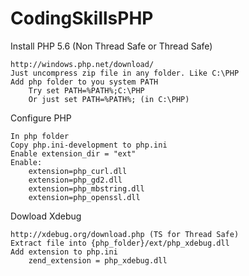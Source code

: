 # CodingSkillsPHP

Install PHP 5.6 (Non Thread Safe or Thread Safe)

	http://windows.php.net/download/
	Just uncompress zip file in any folder. Like C:\PHP
	Add php folder to you system PATH
		Try set PATH=%PATH%;C:\PHP
		Or just set PATH=%PATH%; (in C:\PHP)

Configure PHP
	
	In php folder
	Copy php.ini-development to php.ini
	Enable extension_dir = "ext"
	Enable:
		extension=php_curl.dll
		extension=php_gd2.dll
		extension=php_mbstring.dll
		extension=php_openssl.dll

Dowload Xdebug
	
	http://xdebug.org/download.php (TS for Thread Safe)
	Extract file into {php_folder}/ext/php_xdebug.dll
	Add extension to php.ini
		zend_extension = php_xdebug.dll